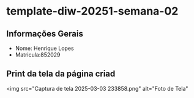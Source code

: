 # template-diw-20251-semana-02

## Informações Gerais
- Nome: Henrique Lopes
- Matricula:852029

## Print da tela da página criad
 <img src="Captura de tela 2025-03-03 233858.png" alt="Foto de Tela" 
